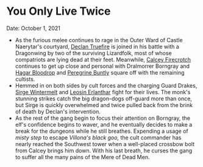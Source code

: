 # You Only Live Twice

Date: October 1, 2021

- As the furious melee continues to rage in the Outer Ward of Castle Naerytar's courtyard, [Declan Truefire](../Characters/Declan%20Truefire/%21index.md) is joined in his battle with a Dragonwing by two of the surviving Lizardfolk, most of whose compatriots are lying dead at their feet. Meanwhile, [Calcey Firecrotch](../Characters/Calcey%20Firecrotch/%21index.md) continues to get up close and personal with Dralmorrer Borngray and [Hagar Bloodrop](../Characters/Hagar%20Bloodrop/%21index.md) and [Peregrine Buntly](../Characters/Peregrine%20Buntly/%21index.md) square off with the remaining cultists.
- Hemmed in on both sides by cult forces and the charging Guard Drakes, [Sirge Wintermelt](../Characters/Sirge%20Wintermelt/%21index.md) and [Leosin Erlanthar](../Characters/Leosin%20Erlanthar.md) fight for their lives. The monk's stunning strikes catch the big dragon-dogs off-guard more than once, but Sirge is quickly overwhelmed and twice pulled back from the brink of death by Declan's intervention.
- As the rest of the gang begin to focus their attention on Borngray, the elf's confidence begins to waver, and he eventually decides to make a break for the dungeons while he still breathes. Expending a usage of *misty step* to escape *Villona's black goo,* the cult commander has nearly reached the Southwest tower when a well-placed crossbow bolt from Calcey brings him down. With his last breath, he curses the gang to suffer all the many pains of the Mere of Dead Men.